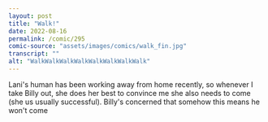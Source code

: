 ```yaml
---
layout: post
title: "Walk!"
date: 2022-08-16
permalink: /comic/295
comic-source: "assets/images/comics/walk_fin.jpg"
transcript: ""
alt: "WalkWalkWalkWalkWalkWalkWalkWalk"
---
```

Lani's human has been working away from home recently, so whenever I take Billy out, she does her best to convince me she also needs to come (she us usually successful). 
Billy's concerned that somehow this means he won't come
